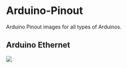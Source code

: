 Arduino-Pinout
==============

Arduino Pinout images for all types of Arduinos.

## Arduino Ethernet

<img src="https://rawgithub.com/Bouni/Arduino-Pinout/master/Arduino%20Ethernet%20Pinout.svg">
